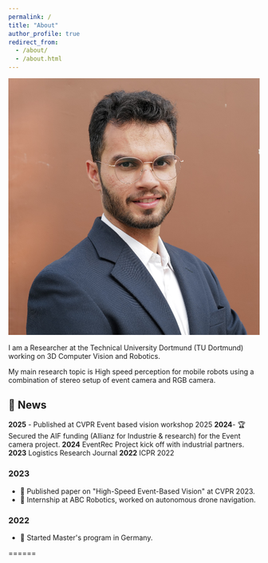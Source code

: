 ```yaml
---
permalink: /
title: "About"
author_profile: true
redirect_from: 
  - /about/
  - /about.html
---
```

![Profile picture](/images/shrutarv.jpg)

I am a Researcher at the Technical University Dortmund (TU Dortmund) working on 3D Computer Vision and Robotics.  

My main research topic is High speed perception for mobile robots using a combination of stereo setup of event camera and RGB camera. 

## 📰 News
**2025** - Published at CVPR Event based vision workshop 2025
**2024**- 🏆 Secured the AIF funding (Allianz for Industrie & research) for the Event camera project.
**2024** EventRec Project kick off with industrial partners.
**2023** Logistics Research Journal
**2022** ICPR 2022
### 2023
- 📄 Published paper on "High-Speed Event-Based Vision" at CVPR 2023.
- 💼 Internship at ABC Robotics, worked on autonomous drone navigation.

### 2022
- 🚀 Started Master's program in Germany.

======

